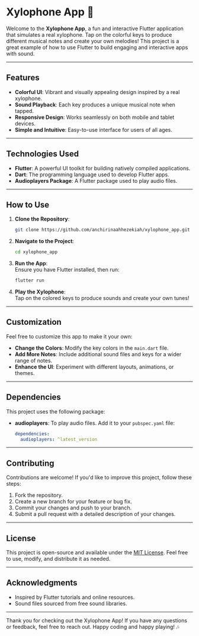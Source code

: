 # Xylophone App 🎵

Welcome to the **Xylophone App**, a fun and interactive Flutter application that simulates a real xylophone. Tap on the colorful keys to produce different musical notes and create your own melodies! This project is a great example of how to use Flutter to build engaging and interactive apps with sound.

---

## Features

- **Colorful UI**: Vibrant and visually appealing design inspired by a real xylophone.
- **Sound Playback**: Each key produces a unique musical note when tapped.
- **Responsive Design**: Works seamlessly on both mobile and tablet devices.
- **Simple and Intuitive**: Easy-to-use interface for users of all ages.

---

## Technologies Used

- **Flutter**: A powerful UI toolkit for building natively compiled applications.
- **Dart**: The programming language used to develop Flutter apps.
- **Audioplayers Package**: A Flutter package used to play audio files.

---

## How to Use

1. **Clone the Repository**:  
   ```bash
   git clone https://github.com/anchirinaahhezekiah/xylophone_app.git
   ```
2. **Navigate to the Project**:  
   ```bash
   cd xylophone_app
   ```
3. **Run the App**:  
   Ensure you have Flutter installed, then run:
   ```bash
   flutter run
   ```
4. **Play the Xylophone**:  
   Tap on the colored keys to produce sounds and create your own tunes!

---

## Customization

Feel free to customize this app to make it your own:
- **Change the Colors**: Modify the key colors in the `main.dart` file.
- **Add More Notes**: Include additional sound files and keys for a wider range of notes.
- **Enhance the UI**: Experiment with different layouts, animations, or themes.

---

## Dependencies

This project uses the following package:
- **audioplayers**: To play audio files. Add it to your `pubspec.yaml` file:
  ```yaml
  dependencies:
    audioplayers: ^latest_version
  ```

---

## Contributing

Contributions are welcome! If you'd like to improve this project, follow these steps:
1. Fork the repository.
2. Create a new branch for your feature or bug fix.
3. Commit your changes and push to your branch.
4. Submit a pull request with a detailed description of your changes.

---

## License

This project is open-source and available under the [MIT License](LICENSE). Feel free to use, modify, and distribute it as needed.

---

## Acknowledgments

- Inspired by Flutter tutorials and online resources.
- Sound files sourced from free sound libraries.

---

Thank you for checking out the Xylophone App! If you have any questions or feedback, feel free to reach out. Happy coding and happy playing! 🎶
